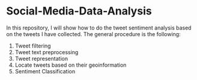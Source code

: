 # Social-Media-Data-Analysis

In this repository, I will show how to do the tweet sentiment analysis based on the tweets I have collected. The general procedure is the following:

1. Tweet filtering 
2. Tweet text preprocessing 
3. Tweet representation 
4. Locate tweets based on their geoinformation
5. Sentiment Classification
